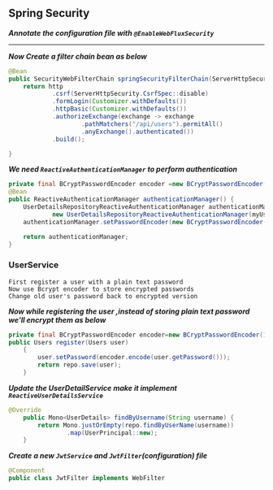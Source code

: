 ## Spring Security
***Annotate the configuration file with `@EnableWebFluxSecurity`***
***
***Now Create a filter chain bean as below***
```java
@Bean
public SecurityWebFilterChain springSecurityFilterChain(ServerHttpSecurity http) {
    return http
            .csrf(ServerHttpSecurity.CsrfSpec::disable)
            .formLogin(Customizer.withDefaults())
            .httpBasic(Customizer.withDefaults())
            .authorizeExchange(exchange -> exchange
                    .pathMatchers("/api/users").permitAll()
                    .anyExchange().authenticated())
            .build();

}
```
***We need `ReactiveAuthenticationManager` to perform authentication***
```java
private final BCryptPasswordEncoder encoder =new BCryptPasswordEncoder(12);
@Bean
public ReactiveAuthenticationManager authenticationManager() {
    UserDetailsRepositoryReactiveAuthenticationManager authenticationManager =
            new UserDetailsRepositoryReactiveAuthenticationManager(myUserDetailsService);
    authenticationManager.setPasswordEncoder(new BCryptPasswordEncoder(BCryptPasswordEncoder.BCryptVersion.$2B,12));

    return authenticationManager;
}
```
### UserService
```
First register a user with a plain text password 
Now use Bcrypt encoder to store encrypted passwords
Change old user's password back to encrypted version
```
***Now while registering the user ,instead of storing plain text password we'll encrypt them as below***
```java
private final BCryptPasswordEncoder encoder=new BCryptPasswordEncoder(12);
public Users register(Users user)
    {
        user.setPassword(encoder.encode(user.getPassword()));
        return repo.save(user);
    }
```
***Update the UserDetailService make it implement `ReactiveUserDetailsService`***
```java
@Override
    public Mono<UserDetails> findByUsername(String username) {
        return Mono.justOrEmpty(repo.findByUserName(username))
                .map(UserPrincipal::new);
    }
```

***Create a new `JwtService` and `JwtFilter`(configuration) file***
```java
@Component
public class JwtFilter implements WebFilter
```














